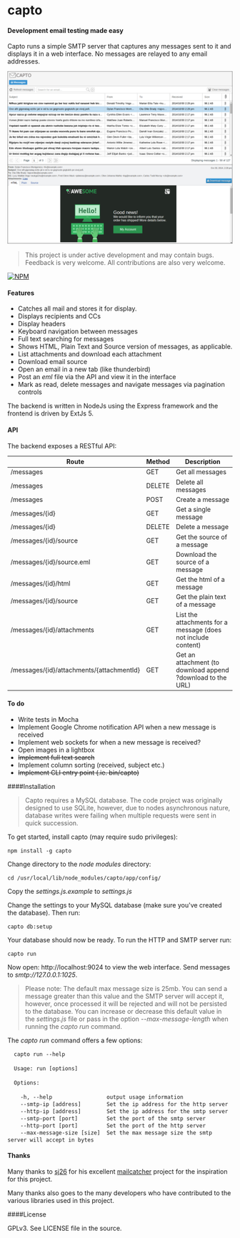 # capto

#### Development email testing made easy

Capto runs a simple SMTP server that captures any messages sent to it and displays it in a web interface.  No messages are relayed to any email addresses.

![Screenshot](https://raw.githubusercontent.com/Flukey/capto/master/docs/screenshots/screenshot.png)

> This project is under active development and may contain bugs. Feedback is very welcome. All contributions are also very welcome.

[![NPM](https://nodei.co/npm/capto.png)](https://nodei.co/npm/capto/)

#### Features

 - Catches all mail and stores it for display.
 - Displays recipients and CCs
 - Display headers
 - Keyboard navigation between messages
 - Full text searching for messages
 - Shows HTML, Plain Text and Source version of messages, as applicable.
 - List attachments and download each attachment
 - Download email source
 - Open an email in a new tab (like thunderbird)
 - Post an *eml* file via the API and view it in the interface
 - Mark as read, delete messages and navigate messages via pagination controls

The backend is written in NodeJs using the Express framework and the frontend is driven by ExtJs 5.

#### API

The backend exposes a RESTful API:

Route  | Method  | Description
------------- | ------------- | -----------
/messages  | GET | Get all messages
/messages     | DELETE | Delete all messages
/messages     | POST | Create a message
/messages/{id}|GET | Get a single message
/messages/{id} | DELETE | Delete a message
/messages/{id}/source |GET | Get the source of a message
/messages/{id}/source.eml | GET | Download the source of a message
/messages/{id}/html |GET | Get the html of a message
/messages/{id}/source |GET | Get the plain text of a message
/messages/{id}/attachments |GET | List the attachments for a message (does not include content)
/messages/{id}/attachments/{attachmentId} |GET | Get an attachment (to download append ?download to the URL)


#### To do


 - Write tests in Mocha
 - Implement Google Chrome notification API when a new message is received
 - Implement web sockets for when a new message is received?
 - Open images in a lightbox
 - ~~Implement full text search~~
 - Implement column sorting (received, subject etc.)
 - ~~Implement CLI entry point (.ie. bin/capto)~~

####Installation

> Capto requires a MySQL database. The code project was originally designed to use SQLite, however, due to nodes asynchronous nature,  database writes were failing when multiple requests were sent in quick succession. 

To get started, install capto (may require sudo privileges):

    npm install -g capto

Change directory to the *node modules* directory:

    cd /usr/local/lib/node_modules/capto/app/config/

Copy the *settings.js.example* to *settings.js*

Change the settings to your MySQL database (make sure you've created the database). Then run:

    capto db:setup

Your database should now be ready. To run the HTTP and SMTP server run:

    capto run

Now open: http://localhost:9024 to view the web interface. Send messages to *smtp://127.0.0.1:1025*.

> Please note: The default max message size is 25mb. You can send a message greater than this value and the SMTP server will accept it, however, once processed it will be rejected and will not be persisted to the database. You can increase or decrease this default value in the *settings.js* file or pass in the option *--max-message-length* when running the *capto run* command.

The *capto run* command offers a few options:

      capto run --help
    
      Usage: run [options]
    
      Options:
    
        -h, --help                 output usage information
        --smtp-ip [address]        Set the ip address for the http server
        --http-ip [address]        Set the ip address for the smtp server
        --smtp-port [port]         Set the port of the smtp server
        --http-port [port]         Set the port of the http server
        --max-message-size [size]  Set the max message size the smtp server will accept in bytes

#### Thanks

Many thanks to [sj26](https://github.c/sj26) for his excellent [mailcatcher](https://github.com/sj26/mailcatcher) project for the inspiration for this project.

Many thanks also goes to the many developers who have contributed to the various libraries used in this project.

####License

GPLv3. See LICENSE file in the source.



